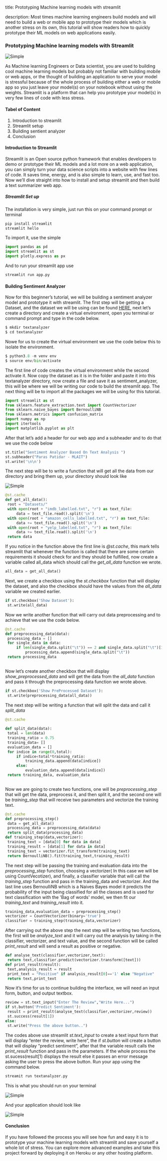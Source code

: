 title: Prototyping Machine learning models with streamlit
 
description: Most times machine learning engineers build models and will need to build a web or mobile app to prototype their models which is another stress on its own, this tutorial will show readers how to quickly prototype their ML models on web applications easily.
 
### Prototyping Machine learning models with Streamlit
 
![Simple](https://github.com/jamessandy/engineering-education/blob/new-article/articles/prototyping-machine-learning-models-with-streamlit/hero.jpg)
 
As Machine learning Engineers or Data scientist, you are used to building cool machine learning models but probably not familiar with building mobile or web apps, or the thought of building an application to serve your model is stressful because of the whole process of building either a web or mobile app so you just leave your model(s) on your notebook without using the weights. Streamlit is a platform that can help you prototype your model(s) in very few lines of code with less stress.
 
#### Tabel of Content
1. Introduction to streamlit
2. Streamlit setup
3. Building sentient analyzer
4. Conclusion
 
#### Introduction to Streamlit
 
Streamlit is an Open source python framework that enables developers to demo or prototype their ML models and a lot more on a web application, you can simply turn your data science scripts into a website with few lines of code. It saves time, energy, and is also simple to learn, use, and fast too. Now we’ll dive straight into how to install and setup streamlit and then build a text summarizer web app.
 
##### Streamlit Set up
 
The installation is very simple, just run this on your command prompt or terminal
 
```python
pip install streamlit
streamlit hello
```
 
To import it, use the simple
 
```python
import pandas as pd
import streamlit as st
import plotly.express as px
```
 
And to run your streamlit app use
 
```python
streamlit run app.py
```
 
#### Building Sentiment Analyzer
 
Now for this beginner’s tutorial, we will be building a sentiment analyzer model and prototype it with streamlit. The first step will be getting a Dataset, and the dataset we will be using can be found [HERE](https://drive.google.com/drive/folders/1wk0hkrRhxe6t5g390g5V5O-CUcRB6BZC?usp=sharing), next let’s create a directory and create a virtual environment, open you terminal or command prompt and type in the code below.
 
```python
$ mkdir textanalyzer
$ cd textanalyzer
```
 
Nowe for us to create the virtual environment we use the code below this to isolate the environment.
 
```python
$ python3.8 -m venv env
$ source env/bin/activate
```
 
The first line of code creates the virtual environment while the second activate it. Now copy the dataset as it is in the folder and paste it into this textanalyzer directory, now create a file and save it as sentiment_analyzer, this will be where we will be writing our code to build the streamlit app. The next thing will be to import all the packages we will be using for this tutorial.
 
```python
import streamlit as st
from sklearn.feature_extraction.text import CountVectorizer
from sklearn.naive_bayes import BernoulliNB
from sklearn.metrics import confusion_matrix
import numpy as np
import itertools
import matplotlib.pyplot as plt
```
 
After that let’s add a header for our web app and a subheader and to do that we use the code below
 
```python
st.title("Sentiment Analyzer Based On Text Analysis ")
st.subheader("Paras Patidar - MLAIT")
st.write('\n\n')
```
 
The next step will be to write a function that will get all the data from our directory and bring them up, your directory should look like
 
![Simple](https://github.com/jamessandy/engineering-education/blob/new-article/articles/prototyping-machine-learning-models-with-streamlit/img1.jpg)
 
```python
@st.cache
def get_all_data():
 root = "Datasets/"
 with open(root + "imdb_labelled.txt", "r") as text_file:
     data = text_file.read().split('\n')
 with open(root + "amazon_cells_labelled.txt", "r") as text_file:
     data += text_file.read().split('\n')
 with open(root + "yelp_labelled.txt", "r") as text_file:
     data += text_file.read().split('\n')
 return data
```
 
If you notice in the function above the first line is *@st.cache*, this mark tells streamlit that whenever the function is called that there are some certain requirements it should check for and they should be fulfilled, now create a variable called all_data which should call the *get_all_data* function we wrote.
 
```python
all_data = get_all_data()
```
 
Next, we create a checkbox using the *st.checkbox* function that will display the dataset, and also the checkbox should have the values from the *all_data* variable we created earlier.
 
```python
if st.checkbox('Show Dataset'):
 st.write(all_data)
```
 
Now we write another function that will carry out data preprocessing and to achieve that we use the code below.
 
```python
@st.cache
def preprocessing_data(data):
 processing_data = []
 for single_data in data:
     if len(single_data.split("\t")) == 2 and single_data.split("\t")[1] != "":
         processing_data.append(single_data.split("\t"))
 return processing_data
 
```
 
Now let’s create another checkbox that will display *show_preprocessed_data* and will get the data from the *all_data* function and pass it through the preprocessing data function we wrote above.
 
```python
if st.checkbox('Show PreProcessed Dataset'):
 st.write(preprocessing_data(all_data))
```
 
The next step will be writing a function that will split the data and call it *split_data*
 
```python
@st.cache
 
def split_data(data):
 total = len(data)
 training_ratio = 0.75
 training_data= []
 evaluation_data = []
 for indice in range(0,total):
     if indice<total*training_ratio:
         training_data.append(data[indice])
     else:
         evaluation_data.append(data[indice])
 return training_data, evaluation_data
 
```
 
Now we are going to create two functions, one will be *preprocessing_step* that will get the data, preprocess it, and then split it, and the second one will be *training_step* that will receive two parameters and vectorize the training text.
 
```python
@st.cache
def preprocessing_step()
 data = get_all_data()
 processing_data = preprocessing_data(data)
 return split_data(processing_data)
def training_step(data,vectorizer):
 training_text = [data[0] for data in data]
 training_result = [data[1] for data in data]
 training_text = vectorizer.fit_transform(training_text)
 return BernoulliNB().fit(training_text,training_result)
```
 
The next step will be passing the training and evaluation data into the *preprocessing_step* function, choosing a vectorizer( In this case we will be using CountVecotizer), and finally, a classifier variable that will call the *training_step* function and pass in the training_data and vectorizer. And the last line uses BernoulliNB which is a Naives Bayes model it predicts the probability of the input being classified for all the classes and is used for text classification with the 'Bag of words' model, we then fit our *training_text* and *training_result* into it.
 
```python
training_data,evaluation_data = preprocessing_step()
vectorizer = CountVectorizer(binary='true')
classifier = training_step(training_data,vectorizer)
```
 
After carrying out the above step the next step will be writing two functions, the first will be *analyze_text* and it will carry out the analysis by taking in the classifier, vectorizer, and text value, and the second function will be called *print_result* and will send a result as positive or negative.
 
```python
def analyse_text(classifier,vectorizer,text):
 return text,classifier.predict(vectorizer.transform([text]))
def print_result(result):
 text,analysis_result = result
 print_text = "Positive" if analysis_result[0]=='1' else "Negative"
 return text,print_text
```
 
Now it’s time for us to continue building the interface, we will need an input form, button, and output textbox.
 
```python
review = st.text_input("Enter The Review","Write Here...")
if st.button('Predict Sentiment'):
 result = print_result(analyse_text(classifier,vectorizer,review))
 st.success(result[1])
else:
 st.write("Press the above button..")
```
 
The codes above use streamlit *st.text_input* to create a text input form that will display “enter the review, write here”, the if *st.button* will create a button that will display “predict sentiment”, after that the variable result calls the *print_result* function and pass in the parameters. If the whole process the st.sucess(result[1) displays the result else it passes an error message asking the user to press the above button. Run your app using the command below.
 
```python
streamit run textanalyzer.py
```
 
This is what you should run on your terminal
 
![Simple](https://github.com/jamessandy/engineering-education/blob/new-article/articles/prototyping-machine-learning-models-with-streamlit/img2.jpg)
 
And your application should look like
 
![Simple](https://github.com/jamessandy/engineering-education/blob/new-article/articles/prototyping-machine-learning-models-with-streamlit/img3.jpg)
 
#### Conclusion
 
If you have followed the process you will see how fun and easy it is to prototype your machine learning models with streamlit and save yourself a whole lot of stress. You can explore more advanced examples and take this project forward by deploying it on Heroku or any other hosting platform.
 

